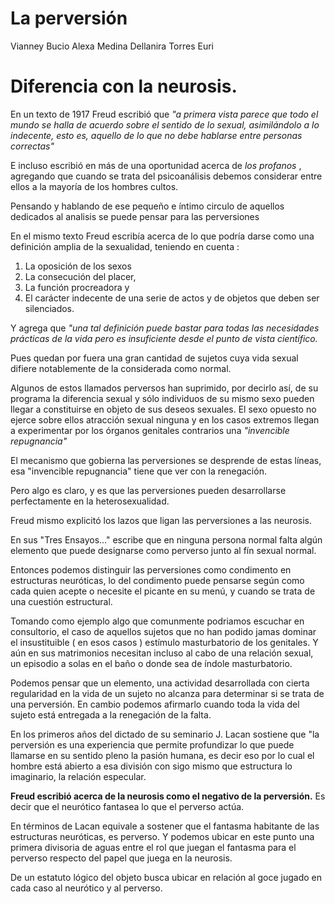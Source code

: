# La perversión

Vianney Bucio
Alexa Medina
Dellanira Torres
Euri


# Diferencia con la neurosis.

En un texto de 1917 Freud escribió que _"a primera vista parece que todo el mundo se halla de acuerdo sobre el sentido de lo sexual, asimilándolo a lo indecente, esto es, aquello de lo que no debe hablarse entre personas correctas"_

E incluso escribió en más de una oportunidad acerca de _los profanos_ , agregando que cuando se trata del psicoanálisis debemos considerar entre ellos a la mayoría de los hombres cultos.

Pensando y hablando de ese pequeño e íntimo circulo de aquellos dedicados al analisis se puede pensar para las perversiones

En el mismo texto Freud escribía acerca de lo que podría darse como una definición amplia de la sexualidad, teniendo en cuenta :
1. La oposición de los sexos
2. La consecución del placer,
3. La función procreadora y 
4. El carácter indecente de una serie de actos y de objetos que deben ser silenciados.

Y agrega que _"una tal definición puede bastar para todas las necesidades prácticas de la vida pero es insuficiente desde el punto de vista científico._

 Pues quedan por fuera una gran cantidad de sujetos cuya vida sexual difiere notablemente de la considerada como normal.
 
 Algunos de estos llamados perversos han suprimido, por decirlo así, de su programa la diferencia sexual y sólo individuos de su mismo sexo pueden llegar a constituirse en objeto de sus deseos sexuales. El sexo opuesto no ejerce sobre ellos atracción sexual ninguna y en los casos extremos llegan a experimentar por los órganos genitales contrarios una _"invencible repugnancia"_

El mecanismo que gobierna las perversiones se desprende de estas líneas, esa "invencible repugnancia" tiene que ver con la renegación.

Pero algo es claro, y es que las perversiones pueden desarrollarse perfectamente en la heterosexualidad.

Freud mismo explicitó los lazos que ligan las perversiones a las neurosis.

En sus "Tres Ensayos..." escribe que en ninguna persona normal falta algún elemento que puede designarse como perverso junto al fín sexual normal.

 Entonces podemos distinguir las perversiones como condimento en estructuras neuróticas, lo del condimento puede pensarse según como cada quien acepte o necesite el picante en su menú, y cuando se trata de una cuestión estructural.
 
 Tomando como ejemplo algo que comunmente podriamos escuchar en consultorio, el caso de aquellos sujetos que no han podido jamas dominar el insustituible ( en esos casos ) estímulo masturbatorio de los genitales. Y aún en sus matrimonios necesitan incluso al cabo de una relación sexual, un episodio a solas en el baño o donde sea de índole masturbatorio.
 
 Podemos pensar que un elemento, una actividad desarrollada con cierta regularidad en la vida de un sujeto no alcanza para determinar si se trata de una perversión. En cambio podemos afirmarlo cuando toda la vida del sujeto está entregada a la renegación de la falta.
 
 En los primeros años del dictado de su seminario J. Lacan sostiene que "la perversión es una experiencia que permite profundizar lo que puede llamarse en su sentido pleno la pasión humana, es decir eso por lo cual el hombre está abierto a esa división con sigo mismo que estructura lo imaginario, la relación especular.
 
 **Freud escribió acerca de la neurosis como el negativo de la perversión.** Es decir que el neurótico fantasea lo que el perverso actúa.
 
 En términos de Lacan equivale a sostener que el fantasma habitante de las estructuras neuróticas, es perverso. Y podemos ubicar en este punto una primera divisoria de aguas entre el rol que juegan el fantasma para el perverso respecto del papel que juega en la neurosis.

De un estatuto lógico del objeto busca ubicar en relación al goce jugado en cada caso al neurótico y al perverso.
